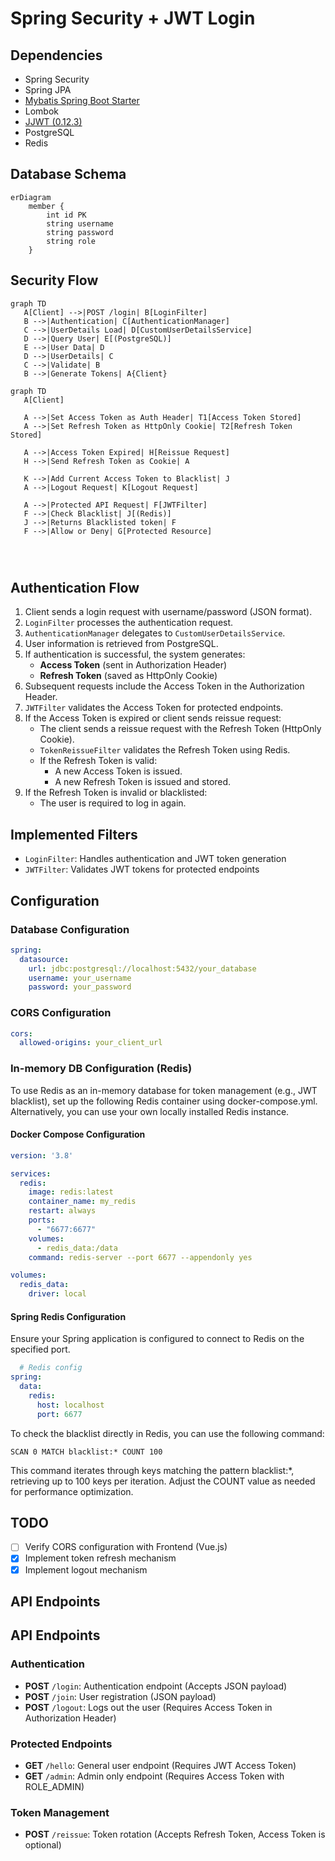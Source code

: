 # Spring Security + JWT Login

## Dependencies

- Spring Security
- Spring JPA
- [Mybatis Spring Boot Starter](https://mvnrepository.com/artifact/org.mybatis.spring.boot/mybatis-spring-boot-starter)
- Lombok
- [JJWT (0.12.3)](https://github.com/jwtk/jjwt)
- PostgreSQL
- Redis

## Database Schema

```mermaid
erDiagram
    member {
        int id PK
        string username
        string password
        string role
    }
```

## Security Flow

```mermaid
graph TD
   A[Client] -->|POST /login| B[LoginFilter]
   B -->|Authentication| C[AuthenticationManager]
   C -->|UserDetails Load| D[CustomUserDetailsService]
   D -->|Query User| E[(PostgreSQL)]
   E -->|User Data| D
   D -->|UserDetails| C
   C -->|Validate| B
   B -->|Generate Tokens| A{Client}
```

```mermaid
graph TD
   A[Client]

   A -->|Set Access Token as Auth Header| T1[Access Token Stored]
   A -->|Set Refresh Token as HttpOnly Cookie| T2[Refresh Token Stored]

   A -->|Access Token Expired| H[Reissue Request]
   H -->|Send Refresh Token as Cookie| A

   K -->|Add Current Access Token to Blacklist| J
   A -->|Logout Request| K[Logout Request]

   A -->|Protected API Request| F[JWTFilter]
   F -->|Check Blacklist| J[(Redis)]
   J -->|Returns Blacklisted token| F
   F -->|Allow or Deny| G[Protected Resource]




```

## Authentication Flow

1. Client sends a login request with username/password (JSON format).
2. `LoginFilter` processes the authentication request.
3. `AuthenticationManager` delegates to `CustomUserDetailsService`.
4. User information is retrieved from PostgreSQL.
5. If authentication is successful, the system generates:
    - **Access Token** (sent in Authorization Header)
    - **Refresh Token** (saved as HttpOnly Cookie)
6. Subsequent requests include the Access Token in the Authorization Header.
7. `JWTFilter` validates the Access Token for protected endpoints.
8. If the Access Token is expired or client sends reissue request:
    - The client sends a reissue request with the Refresh Token (HttpOnly Cookie).
    - `TokenReissueFilter` validates the Refresh Token using Redis.
    - If the Refresh Token is valid:
        - A new Access Token is issued.
        - A new Refresh Token is issued and stored.
9. If the Refresh Token is invalid or blacklisted:
   - The user is required to log in again.


## Implemented Filters

- `LoginFilter`: Handles authentication and JWT token generation
- `JWTFilter`: Validates JWT tokens for protected endpoints

## Configuration

### Database Configuration
```yaml
spring:
  datasource:
    url: jdbc:postgresql://localhost:5432/your_database
    username: your_username
    password: your_password
```

### CORS Configuration
```yaml
cors:
  allowed-origins: your_client_url
```

### In-memory DB Configuration (Redis)

To use Redis as an in-memory database for token management (e.g., JWT blacklist), set up the following Redis container using docker-compose.yml.
Alternatively, you can use your own locally installed Redis instance.

#### Docker Compose Configuration
```yaml
version: '3.8'

services:
  redis:
    image: redis:latest
    container_name: my_redis
    restart: always
    ports:
      - "6677:6677"
    volumes:
      - redis_data:/data
    command: redis-server --port 6677 --appendonly yes

volumes:
  redis_data:
    driver: local
```

#### Spring Redis Configuration

Ensure your Spring application is configured to connect to Redis on the specified port.

```yml
  # Redis config
spring:
  data:
    redis:
      host: localhost
      port: 6677
```

To check the blacklist directly in Redis, you can use the following command:

```redis
SCAN 0 MATCH blacklist:* COUNT 100
```
This command iterates through keys matching the pattern blacklist:*, retrieving up to 100 keys per iteration. Adjust the COUNT value as needed for performance optimization.

## TODO

- [ ] Verify CORS configuration with Frontend (Vue.js)
- [x] Implement token refresh mechanism
- [x] Implement logout mechanism

## API Endpoints

## API Endpoints

### Authentication
- **POST** `/login`: Authentication endpoint (Accepts JSON payload)
- **POST** `/join`: User registration (JSON payload)
- **POST** `/logout`: Logs out the user (Requires Access Token in Authorization Header)

### Protected Endpoints
- **GET** `/hello`: General user endpoint (Requires JWT Access Token)
- **GET** `/admin`: Admin only endpoint (Requires Access Token with ROLE_ADMIN)

### Token Management
- **POST** `/reissue`: Token rotation (Accepts Refresh Token, Access Token is optional)
